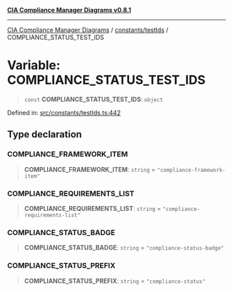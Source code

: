[**CIA Compliance Manager Diagrams v0.8.1**](../../../README.md)

***

[CIA Compliance Manager Diagrams](../../../modules.md) / [constants/testIds](../README.md) / COMPLIANCE\_STATUS\_TEST\_IDS

# Variable: COMPLIANCE\_STATUS\_TEST\_IDS

> `const` **COMPLIANCE\_STATUS\_TEST\_IDS**: `object`

Defined in: [src/constants/testIds.ts:442](https://github.com/Hack23/cia-compliance-manager/blob/aea527f1006de96602c10bb201453301cffe7b07/src/constants/testIds.ts#L442)

## Type declaration

### COMPLIANCE\_FRAMEWORK\_ITEM

> **COMPLIANCE\_FRAMEWORK\_ITEM**: `string` = `"compliance-framework-item"`

### COMPLIANCE\_REQUIREMENTS\_LIST

> **COMPLIANCE\_REQUIREMENTS\_LIST**: `string` = `"compliance-requirements-list"`

### COMPLIANCE\_STATUS\_BADGE

> **COMPLIANCE\_STATUS\_BADGE**: `string` = `"compliance-status-badge"`

### COMPLIANCE\_STATUS\_PREFIX

> **COMPLIANCE\_STATUS\_PREFIX**: `string` = `"compliance-status"`
